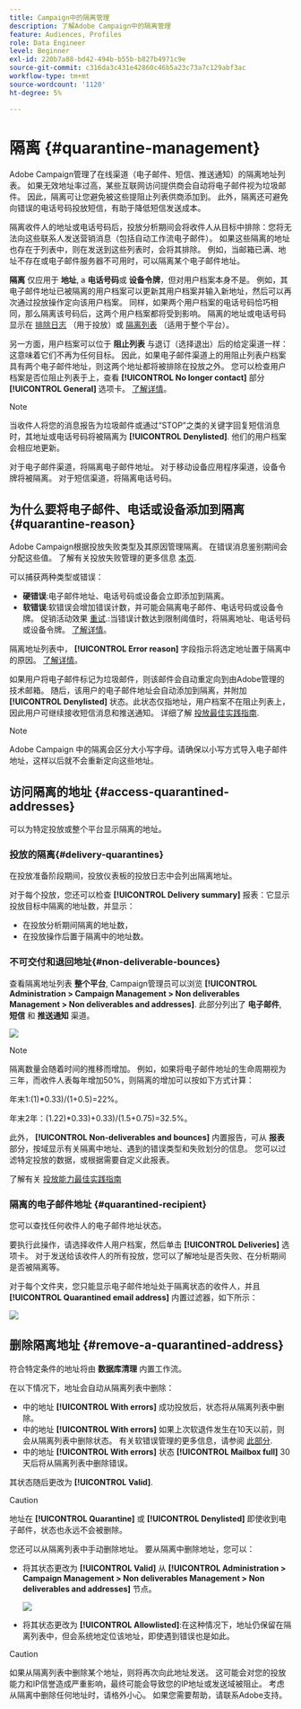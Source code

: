 ```yaml
---
title: Campaign中的隔离管理
description: 了解Adobe Campaign中的隔离管理
feature: Audiences, Profiles
role: Data Engineer
level: Beginner
exl-id: 220b7a88-bd42-494b-b55b-b827b4971c9e
source-git-commit: c316da3c431e42860c46b5a23c73a7c129abf3ac
workflow-type: tm+mt
source-wordcount: '1120'
ht-degree: 5%

---
```


# 隔离 {#quarantine-management}

Adobe Campaign管理了在线渠道（电子邮件、短信、推送通知）的隔离地址列表。 如果无效地址率过高，某些互联网访问提供商会自动将电子邮件视为垃圾邮件。 因此，隔离可让您避免被这些提阻止列表供商添加到。 此外，隔离还可避免向错误的电话号码投放短信，有助于降低短信发送成本。

隔离收件人的地址或电话号码后，投放分析期间会将收件人从目标中排除：您将无法向这些联系人发送营销消息（包括自动工作流电子邮件）。 如果这些隔离的地址也存在于列表中，则在发送到这些列表时，会将其排除。 例如，当邮箱已满、地址不存在或电子邮件服务器不可用时，可以隔离某个电子邮件地址。

<!--For more on best practices to secure and optimize your deliveries, refer to [this page](delivery-best-practices.md).-->

**隔离** 仅应用于 **地址**, a **电话号码**&#x200B;或 **设备令牌**，但对用户档案本身不是。 例如，其电子邮件地址已被隔离的用户档案可以更新其用户档案并输入新地址，然后可以再次通过投放操作定向该用户档案。 同样，如果两个用户档案的电话号码恰巧相同，那么隔离该号码后，这两个用户档案都将受到影响。 隔离的地址或电话号码显示在 [排除日志](#delivery-quarantines) （用于投放）或 [隔离列表](#non-deliverable-bounces) （适用于整个平台）。

另一方面，用户档案可以位于 **阻止列表** 与退订（选择退出）后的给定渠道一样：这意味着它们不再为任何目标。 因此，如果电子邮件渠道上的用阻止列表户档案具有两个电子邮件地址，则这两个地址都将被排除在投放之外。 您可以检查用户档案是否位阻止列表于上，查看 **[!UICONTROL No longer contact]** 部分 **[!UICONTROL General]** 选项卡。 [了解详情](../audiences/view-profiles.md)。

>[!NOTE]
>
>当收件人将您的消息报告为垃圾邮件或通过“STOP”之类的关键字回复短信消息时，其地址或电话号码将被隔离为 **[!UICONTROL Denylisted]**. 他们的用户档案会相应地更新。
>
> 对于电子邮件渠道，将隔离电子邮件地址。 对于移动设备应用程序渠道，设备令牌将被隔离。 对于短信渠道，将隔离电话号码。

## 为什么要将电子邮件、电话或设备添加到隔离 {#quarantine-reason}

Adobe Campaign根据投放失败类型及其原因管理隔离。 在错误消息鉴别期间会分配这些值。 了解有关投放失败管理的更多信息 [本页](delivery-failures.md).

可以捕获两种类型或错误：

* **硬错误**:电子邮件地址、电话号码或设备会立即添加到隔离。
* **软错误**:软错误会增加错误计数，并可能会隔离电子邮件、电话号码或设备令牌。 促销活动效果 [重试](delivery-failures.md#retries).:当错误计数达到限制阈值时，将隔离地址、电话号码或设备令牌。 [了解详情](delivery-failures.md#retries)。


隔离地址列表中， **[!UICONTROL Error reason]** 字段指示将选定地址置于隔离中的原因。 [了解详情](#identifying-quarantined-addresses-for-the-entire-platform)。


如果用户将电子邮件标记为垃圾邮件，则该邮件会自动重定向到由Adobe管理的技术邮箱。 随后，该用户的电子邮件地址会自动添加到隔离，并附加 **[!UICONTROL Denylisted]** 状态。此状态仅指地址，用户档案不在阻止列表上，因此用户可继续接收短信消息和推送通知。 详细了解 [投放最佳实践指南](https://experienceleague.adobe.com/docs/deliverability-learn/deliverability-best-practice-guide/transition-process/infrastructure.html#feedback-loops).

>[!NOTE]
>
>Adobe Campaign 中的隔离会区分大小写字母。请确保以小写方式导入电子邮件地址，这样以后就不会重新定向这些地址。

## 访问隔离的地址 {#access-quarantined-addresses}

可以为特定投放或整个平台显示隔离的地址。

### 投放的隔离{#delivery-quarantines}

在投放准备阶段期间，投放仪表板的投放日志中会列出隔离地址。

对于每个投放，您还可以检查 **[!UICONTROL Delivery summary]** 报表：它显示投放目标中隔离的地址数，并显示：

* 在投放分析期间隔离的地址数，
* 在投放操作后置于隔离中的地址数。

### 不可交付和退回地址{#non-deliverable-bounces}

查看隔离地址列表 **整个平台**, Campaign管理员可以浏览  **[!UICONTROL Administration > Campaign Management > Non deliverables Management > Non deliverables and addresses]**. 此部分列出了 **电子邮件**, **短信** 和 **推送通知** 渠道。

![](assets/tech-quarantine.png)

>[!NOTE]
>
>隔离数量会随着时间的推移而增加。 例如，如果将电子邮件地址的生命周期视为三年，而收件人表每年增加50%，则隔离的增加可以按如下方式计算：
>
>年末1:(1)&#42;0.33)/(1+0.5)=22%。
>
>年末2年：(1.22)&#42;0.33)+0.33)/(1.5+0.75)=32.5%。

此外， **[!UICONTROL Non-deliverables and bounces]** 内置报告，可从 **报表** 部分，按域显示有关隔离中地址、遇到的错误类型和失败划分的信息。 您可以过滤特定投放的数据，或根据需要自定义此报表。

了解有关 [投放能力最佳实践指南](https://experienceleague.adobe.com/docs/deliverability-learn/deliverability-best-practice-guide/metrics-for-deliverability/bounces.html)

### 隔离的电子邮件地址 {#quarantined-recipient}

您可以查找任何收件人的电子邮件地址状态。

要执行此操作，请选择收件人用户档案，然后单击 **[!UICONTROL Deliveries]** 选项卡。 对于发送给该收件人的所有投放，您可以了解地址是否失败、在分析期间是否被隔离等。

对于每个文件夹，您只能显示电子邮件地址处于隔离状态的收件人，并且 **[!UICONTROL Quarantined email address]** 内置过滤器，如下所示：

![](assets/quarantine-filter.png)


## 删除隔离地址 {#remove-a-quarantined-address}

符合特定条件的地址将由 **数据库清理** 内置工作流。

在以下情况下，地址会自动从隔离列表中删除：

* 中的地址 **[!UICONTROL With errors]** 成功投放后，状态将从隔离列表中删除。
* 中的地址 **[!UICONTROL With errors]** 如果上次软退件发生在10天以前，则会从隔离列表中删除状态。 有关软错误管理的更多信息，请参阅 [此部分](#soft-error-management).
* 中的地址 **[!UICONTROL With errors]** 状态 **[!UICONTROL Mailbox full]** 30天后将从隔离列表中删除错误。

其状态随后更改为 **[!UICONTROL Valid]**.

>[!CAUTION]
>
>地址在 **[!UICONTROL Quarantine]** 或 **[!UICONTROL Denylisted]** 即使收到电子邮件，状态也永远不会被删除。

您还可以从隔离列表中手动删除地址。 要从隔离中删除地址，您可以：

* 将其状态更改为 **[!UICONTROL Valid]** 从 **[!UICONTROL Administration > Campaign Management > Non deliverables Management > Non deliverables and addresses]** 节点。

   ![](assets/tech-quarantine-status.png)

* 将其状态更改为 **[!UICONTROL Allowlisted]**:在这种情况下，地址仍保留在隔离列表中，但会系统地定位该地址，即使遇到错误也是如此。

>[!CAUTION]
>
>如果从隔离列表中删除某个地址，则将再次向此地址发送。 这可能会对您的投放能力和IP信誉造成严重影响，最终可能会导致您的IP地址或发送域被阻止。 考虑从隔离中删除任何地址时，请格外小心。 如果您需要帮助，请联系Adobe支持。

